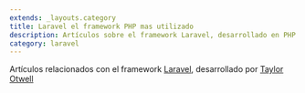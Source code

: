 ```yaml
---
extends: _layouts.category
title: Laravel el framework PHP mas utilizado
description: Artículos sobre el framework Laravel, desarrollado en PHP y con gran influencia de frameworks como Ruby on Rails, Sinatra o ASP.NET, y basado en la arquitectura Modelo Vista Controlador (MVC)
category: laravel
---
```


Artículos relacionados con el framework <a href="https://www.laravel.com/" target="_blank">Laravel</a>, desarrollado por <a href="https://twitter.com/taylorotwell" target="_blank">Taylor Otwell</a>
